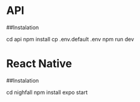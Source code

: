 # API

##Instalation

cd api
npm install
cp .env.default .env
npm run dev

# React Native

##Instalation

cd nighfall
npm install
expo start
